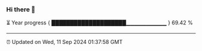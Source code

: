 ### Hi there 👋

⏳ Year progress { ████████████████████▁▁▁▁▁▁▁▁▁▁ } 69.42 %

---

⏰ Updated on Wed, 11 Sep 2024 01:37:58 GMT


